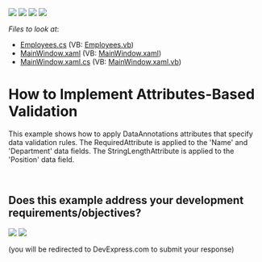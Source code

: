 <!-- default badges list -->
![](https://img.shields.io/endpoint?url=https://codecentral.devexpress.com/api/v1/VersionRange/128650903/11.1.4%2B)
[![](https://img.shields.io/badge/Open_in_DevExpress_Support_Center-FF7200?style=flat-square&logo=DevExpress&logoColor=white)](https://supportcenter.devexpress.com/ticket/details/E3191)
[![](https://img.shields.io/badge/📖_How_to_use_DevExpress_Examples-e9f6fc?style=flat-square)](https://docs.devexpress.com/GeneralInformation/403183)
[![](https://img.shields.io/badge/💬_Leave_Feedback-feecdd?style=flat-square)](#does-this-example-address-your-development-requirementsobjectives)
<!-- default badges end -->
<!-- default file list -->
*Files to look at*:

* [Employees.cs](./CS/DXGrid_AttributesBasedValidation/Employees.cs) (VB: [Employees.vb](./VB/DXGrid_AttributesBasedValidation/Employees.vb))
* [MainWindow.xaml](./CS/DXGrid_AttributesBasedValidation/MainWindow.xaml) (VB: [MainWindow.xaml](./VB/DXGrid_AttributesBasedValidation/MainWindow.xaml))
* [MainWindow.xaml.cs](./CS/DXGrid_AttributesBasedValidation/MainWindow.xaml.cs) (VB: [MainWindow.xaml.vb](./VB/DXGrid_AttributesBasedValidation/MainWindow.xaml.vb))
<!-- default file list end -->
# How to Implement Attributes-Based Validation


<p>This example shows how to apply DataAnnotations attributes that specify data validation rules. The RequiredAttribute is applied to the 'Name' and 'Department' data fields. The StringLengthAttribute is applied to the 'Position' data field.</p>

<br/>


<!-- feedback -->
## Does this example address your development requirements/objectives?

[<img src="https://www.devexpress.com/support/examples/i/yes-button.svg"/>](https://www.devexpress.com/support/examples/survey.xml?utm_source=github&utm_campaign=wpf-data-grid-implement-attribute-based-validation&~~~was_helpful=yes) [<img src="https://www.devexpress.com/support/examples/i/no-button.svg"/>](https://www.devexpress.com/support/examples/survey.xml?utm_source=github&utm_campaign=wpf-data-grid-implement-attribute-based-validation&~~~was_helpful=no)

(you will be redirected to DevExpress.com to submit your response)
<!-- feedback end -->
